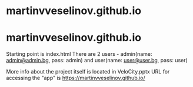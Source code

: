 # martinvveselinov.github.io

# martinvveselinov.github.io
Starting point is index.html
There are 2 users - admin(name: admin@admin.bg, pass: admin) and user(name: user@user.bg, pass: user)

More info about the project itself is located in VeloCity.pptx
URL for accessing the "app" is https://martinvveselinov.github.io/
